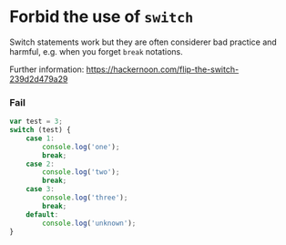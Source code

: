 # Forbid the use of `switch`

Switch statements work but they are often considerer bad practice and harmful, e.g. when you forget `break` notations.

Further information: https://hackernoon.com/flip-the-switch-239d2d479a29

### Fail

```js
var test = 3;
switch (test) {
    case 1:
        console.log('one');
        break;
    case 2:
        console.log('two');
        break;
    case 3:
        console.log('three');
        break;
    default:
        console.log('unknown');
}
```
